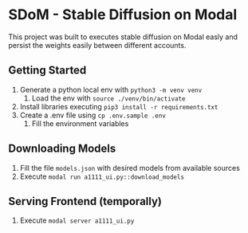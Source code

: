 # SDoM - Stable Diffusion on Modal

This project was built to executes stable diffusion on Modal easly and persist the weights easily between different accounts.


## Getting Started

1. Generate a python local env with `python3 -m venv venv`
   1. Load the env with `source ./venv/bin/activate`
2. Install libraries executing `pip3 install -r requirements.txt`
3. Create a .env file using `cp .env.sample .env`
   1. Fill the environment variables


## Downloading Models

1. Fill the file `models.json` with desired models from available sources
2. Execute `modal run a1111_ui.py::download_models`


## Serving Frontend (temporally)

1. Execute `modal server a1111_ui.py`
